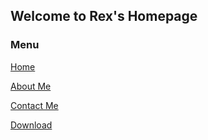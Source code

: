 ## Welcome to Rex's Homepage

###  Menu

[Home](http://rexkayinng.com/)

[About Me](http://rexkayinng.com/about/)

[Contact Me](http://rexkayinng.com/contact/)

[Download](http://rexkayinng.com/download)

